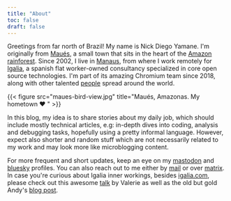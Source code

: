 ```yaml
---
title: "About"
toc: false
draft: false
---
```


Greetings from far north of Brazil! My name is Nick Diego Yamane. I'm
originally from [Maués](https://en.wikipedia.org/wiki/Mau%C3%A9s), a
small town that sits in the heart of the [Amazon
rainforest](https://en.wikipedia.org/wiki/Amazon_rainforest). Since
2002, I live in [Manaus](https://en.wikipedia.org/wiki/Manaus), from
where I work remotely for [Igalia](https://igalia.com), a spanish flat
worker-owned consultancy specialized in core open source technologies.
I'm part of its amazing Chromium team since 2018, along with other
talented [people](https://www.igalia.com/team/) spread around the world.

{{< figure src="maues-bird-view.jpg" title="Maués, Amazonas. My hometown ❤️ " >}}

In this blog, my idea is to share stories about my daily job, which
should include mostly technical articles, e.g: in-depth dives into
coding, analysis and debugging tasks, hopefully using a pretty informal
language. However, expect also shorter and random stuff which are not
necessarily related to my work and may look more like microblogging
content.

For more frequent and short updates, keep an eye on my
[mastodon](https://social.coop/@nickdiego) and
[bluesky](https://bsky.app/profile/nickdiego.dev) profiles. You can also
reach out to me either by [mail](mailto:nickdiego@igalia.com) or over
[matrix](https://matrix.to/#/@nickdiego:igalia.com). In case you're
curious about Igalia inner workings, besides
[igalia.com](https://igalia.com), please check out this awesome
[talk](https://youtu.be/du7fC8VCbXg) by Valerie as well as the old but
gold Andy's [blog
post](https://wingolog.org/archives/2011/04/05/new-beginnings).
